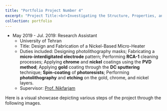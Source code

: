 ```yaml
---
title: "Portfolio Project Number 4"
excerpt: "Project Title:<br>Investigating the Structure, Properties, and Behavior Prediction of GaAs Semiconductor Lasers with 808 nm Radiation Wavelength and Bandwidth Less than 5 nm<br/><img src='/images/projet1_0.png'>"
collection: portfolio
---
```


* May 2019 - Jul. 2019: Research Assistant
  * University of Tehran
  * Title: Design and Fabrication of a Nickel-Based Micro-Heater
  * Duties included: Designing photolithography masks; Fabricating a **micro-interdigitated electrode** pattern; Performing **RCA-1** cleaning processes; Applying **chrome** and **nickel** coatings using the **PVD method**; Applying **gold** coating through the **DC sputtering** technique; **Spin-coating** of **photoresists**; Performing **photolithography** and **etching** on the gold, chrome, and nickel layers.
  * Supervisor: [Prof. Nikfarjam](https://fnst.ut.ac.ir/en/~a.nikfarjam)
    
Here is a visual showcase depicting various steps of the project through the following images.


<html>
<head>
    <style>
        /* Style for the left column */
        .column-left {
            float: left; /* Float the left column to the left */
            width: 50%;   /* Set the width to 50% to create two equal columns */
        }

        /* Style for the right column */
        .column-right {
            float: left; /* Float the right column to the left */
            width: 50%;   /* Set the width to 50% to create two equal columns */
        }

        /* Clear the float to prevent other elements from floating around the columns */
        .clearfix::after {
            content: "";
            clear: both;
            display: table;
        }
    </style>
</head>
<body>

<div class="column-left">
    <!-- Content for the left column goes here -->
    <h2>Left Column</h2>
    <p><img src='/images/projet1_1.PNG' alt="Image Alt Text" style="max-width: 300px; height: auto;">
    <figure>
        <img src="projet1_1.PNG" alt="Fig.1" style="width:100%;">
        <figcaption>The first mask layer designed for chrome/gold layer photolithography using CorelDRAW software.</figcaption>
    </figure></p>

     <p><img src='/images/projet1_3.JPG' alt="Image Alt Text" style="max-width: 300px; height: auto;">
     <figure>
        <img src="projet1_3.PNG" alt="Fig.3" style="width:100%">
        <figcaption>Preparing the samples for gold coating by positioning them on the DC sputtering machine.</figcaption>
     </figure></p>

     <p><img src='/images/projet1_5.JPG' alt="Image Alt Text" style="max-width: 300px; height: auto;">
     <figure>
        <img src="projet1_5.PNG" alt="Fig.5" style="width:100%">
        <figcaption>Inserting the mask into the lithography machine and precisely aligning it with the mask aligners to ensure accurate positioning in the manufacturing process.</figcaption>
     </figure></p>

     <p><img src='/images/projet1_7.JPG' alt="Image Alt Text" style="max-width: 300px; height: auto;">
     <figure>
        <img src="projet1_7.PNG" alt="Fig.7" style="width:100%">
        <figcaption>Samples following the completion of the gold etching process.</figcaption>
     </figure></p>

     <p><img src='/images/projet1_90.JPG' alt="Image Alt Text" style="max-width: 300px; height: auto;">
     <figure>
        <img src="projet1_90.PNG" alt="Fig.9" style="width:100%">
     <figcaption>The outcome of the photolithography process using the second mask on the photoresist.</figcaption>
     </figure></p>

     <p><img src='/images/projet1_11.JPG' alt="Image Alt Text" style="max-width: 300px; height: auto;">
     <figure>
         <img src="projet1_11.JPG" alt="Fig.11" style="width:100%">
     <figcaption>Placing the samples in their storage place in the Physical Vapor Deposition device</figcaption>
     </figure></p> 

    <!-- Add similar code for other images and captions -->

</div>

<div class="column-right">
    <!-- Content for the right column goes here -->
    <h2>Right Column</h2>
    <p><img src='/images/projet1_2.PNG' alt="Image Alt Text" style="max-width: 300px; height: auto;">
    <figure>
        <img src="projet1_2.PNG" alt="Fig.2" style="width:100%;">
        <figcaption>The second mask layer was created using CorelDRAW software specifically for nickel layer photolithography.</figcaption>
    </figure></p>

    <p><img src='/images/projet1_4.JPG' alt="Image Alt Text" style="max-width: 300px; height: auto;">
    <figure>
        <img src="projet1_4.PNG" alt="Fig.4" style="width:100%">
        <figcaption>Following gold DC sputtering, the sample exhibits a mirror-like surface, indicative of the precise layering and quality of the deposited material.</figcaption>
    </figure></p>

    <p><img src='/images/projet1_6.JPG' alt="Image Alt Text" style="max-width: 300px; height: auto;">
    <figure>
        <img src="projet1_6.PNG" alt="Fig.6" style="width:100%">
        <figcaption>Immerse the sample in the gold etchant.</figcaption>
    </figure></p>

    <p><img src='/images/projet1_8.JPG' alt="Image Alt Text" style="max-width: 300px; height: auto;">
    <figure>
        <img src="projet1_8.PNG" alt="Fig.8" style="width:100%">
        <figcaption>Examine the gold-patterned interdigitated fingers under the Compound Light Microscope.</figcaption>
    </figure></p>

    <p><img src='/images/projet1_10.JPG' alt="Image Alt Text" style="max-width: 300px; height: auto;">
    <figure>
        <img src="projet1_10.PNG" alt="Fig.10" style="width:100%">
        <figcaption>?</figcaption>
    </figure></p>

    <p><img src='/images/projet1_12.JPG' alt="Image Alt Text" style="max-width: 300px; height: auto;">
    <figure>
       <img src="projet1_12.JPG" alt="Fig.12" style="width:100%">
    <figcaption>The final device</figcaption>
    </figure></p>
    <!-- Add similar code for other images and captions -->

</div>

<div class="clearfix"></div> <!-- Clear the float after the columns -->

</body>
</html>
